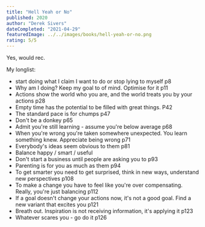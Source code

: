 ```yaml
---
title: "Hell Yeah or No"
published: 2020
author: "Derek Sivers"
dateCompleted: "2021-04-29"
featuredImage: ../../images/books/hell-yeah-or-no.png
rating: 5/5
---
```


Yes, would rec.

My longlist:

- start doing what I claim I want to do or stop lying to myself p8
- Why am I doing? Keep my goal to of mind. Optimise for it p11
- Actions show the world who you are, and the world treats you by your actions p28
- Empty time has the potential to be filled with great things. P42
- The standard pace is for chumps p47
- Don't be a donkey p65
- Admit you're still learning - assume you're below average p68
- When you're wrong you're taken somewhere unexpected. You learn something knew. Appreciate being wrong p71
- Everybody's ideas seem obvious to them p81
- Balance happy / smart / useful 
- Don't start a business until people are asking you to p93
- Parenting is for you as much as them p94
- To get smarter you need to get surprised, think in new ways, understand new perspectives p108
- To make a change you have to feel like you're over compensating. Really, you're just balancing p112
- If a goal doesn't change your actions now, it's not a good goal. Find a new variant that excites you p121
- Breath out. Inspiration is not receiving information, it's applying it p123
- Whatever scares you - go do it p126
